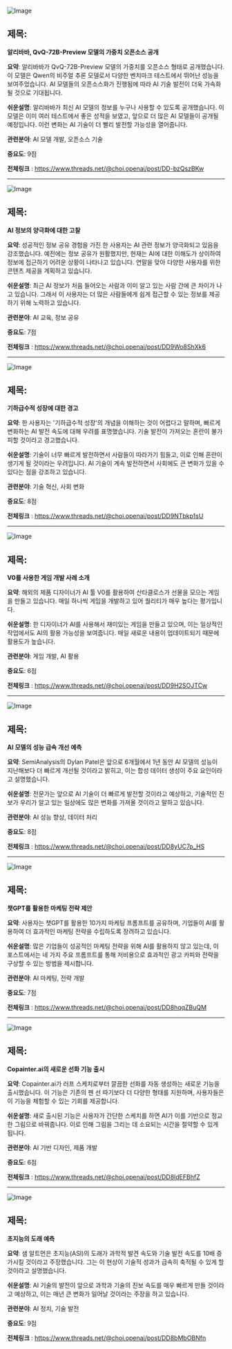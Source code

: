 ![Image](https://scontent-iad3-2.cdninstagram.com/v/t51.71878-15/470917158_1544389959611836_7405125340893789289_n.jpg?stp=dst-jpg_e35_tt6&_nc_cat=100&ccb=1-7&_nc_sid=18de74&_nc_ohc=QoWqwCgAyB8Q7kNvgG4srxc&_nc_zt=23&_nc_ht=scontent-iad3-2.cdninstagram.com&edm=ACx9VUEEAAAA&_nc_gid=A3yZ_4byOKga6X1UAnND9Ja&oh=00_AYDDctpDvs71PXFAaQABY_-538k_rd6mQ9q_9OZxpj5CvQ&oe=67711103)

## 제목:
**알리바바, QvQ-72B-Preview 모델의 가중치 오픈소스 공개**

**요약**:
알리바바가 QvQ-72B-Preview 모델의 가중치를 오픈소스 형태로 공개했습니다. 이 모델은 Qwen의 비주얼 추론 모델로서 다양한 벤치마크 테스트에서 뛰어난 성능을 보여주었습니다. AI 모델들의 오픈소스화가 진행됨에 따라 AI 기술 발전이 더욱 가속화될 것으로 기대됩니다.

**쉬운설명**:
알리바바가 최신 AI 모델의 정보를 누구나 사용할 수 있도록 공개했습니다. 이 모델은 이미 여러 테스트에서 좋은 성적을 보였고, 앞으로 더 많은 AI 모델들이 공개될 예정입니다. 이런 변화는 AI 기술이 더 빨리 발전할 가능성을 열어줍니다.

**관련분야**: AI 모델 개발, 오픈소스 기술

**중요도**: 9점

**전체링크** : https://www.threads.net/@choi.openai/post/DD-bzQszBKw

---

![Image](https://scontent-iad3-1.cdninstagram.com/v/t51.71878-15/471568197_1597707151118962_5904996168860323284_n.jpg?stp=dst-jpg_e35_tt6&_nc_cat=104&ccb=1-7&_nc_sid=18de74&_nc_ohc=eQ2glkK-atAQ7kNvgH4w4P1&_nc_zt=23&_nc_ht=scontent-iad3-1.cdninstagram.com&edm=ACx9VUEEAAAA&_nc_gid=A3yZ_4byOKga6X1UAnND9Ja&oh=00_AYDZMCjMf6Mp93p0skAQJYwLUkq35oPRAdGFz6xGgP4aCA&oe=6770F1E4)

## 제목:
**AI 정보의 양극화에 대한 고찰**

**요약**:
성공적인 정보 공유 경험을 가진 한 사용자는 AI 관련 정보가 양극화되고 있음을 강조했습니다. 예전에는 정보 공유가 원활했지만, 현재는 AI에 대한 이해도가 상이하여 정보에 접근하기 어려운 상황이 나타나고 있습니다. 연말을 맞아 다양한 사용자를 위한 콘텐츠 제공을 계획하고 있습니다.

**쉬운설명**:
최근 AI 정보가 처음 들어오는 사람과 이미 알고 있는 사람 간에 큰 차이가 나고 있습니다. 그래서 이 사용자는 더 많은 사람들에게 쉽게 접근할 수 있는 정보를 제공하기 위해 노력하고 있습니다.

**관련분야**: AI 교육, 정보 공유

**중요도**: 7점

**전체링크** : https://www.threads.net/@choi.openai/post/DD9Wo8ShXk6

---

![Image](https://scontent-iad3-1.cdninstagram.com/v/t51.71878-15/470938344_612692281285245_6541046748064610247_n.jpg?stp=dst-jpg_e35_tt6&_nc_cat=110&ccb=1-7&_nc_sid=18de74&_nc_ohc=4vrm_yDTLDsQ7kNvgHDWMaj&_nc_zt=23&_nc_ht=scontent-iad3-1.cdninstagram.com&edm=ACx9VUEEAAAA&_nc_gid=A3yZ_4byOKga6X1UAnND9Ja&oh=00_AYA_NrWiKbgyae3-XrD5bUJZYaIS_5INU7u6wdPHlCl5sQ&oe=6770EE98)

## 제목:
**기하급수적 성장에 대한 경고**

**요약**:
한 사용자는 '기하급수적 성장'의 개념을 이해하는 것이 어렵다고 말하며, 빠르게 변화하는 AI 발전 속도에 대해 우려를 표명했습니다. 기술 발전이 가져오는 혼란이 불가피할 것이라고 경고했습니다.

**쉬운설명**:
기술이 너무 빠르게 발전하면서 사람들이 따라가기 힘들고, 이로 인해 혼란이 생기게 될 것이라는 우려입니다. AI 기술이 계속 발전하면서 사회에도 큰 변화가 있을 수 있다는 점을 강조하고 있습니다.

**관련분야**: 기술 혁신, 사회 변화

**중요도**: 8점

**전체링크** : https://www.threads.net/@choi.openai/post/DD9NTbkp1sU

---

![Image](https://scontent-iad3-1.cdninstagram.com/v/t51.71878-15/471462836_406855995754895_7462593002570567093_n.jpg?stp=dst-jpg_e35_tt6&_nc_cat=107&ccb=1-7&_nc_sid=18de74&_nc_ohc=8EBtuIN0hjMQ7kNvgEEWnsg&_nc_zt=23&_nc_ht=scontent-iad3-1.cdninstagram.com&edm=ACx9VUEEAAAA&_nc_gid=A3yZ_4byOKga6X1UAnND9Ja&oh=00_AYDxwype1DcwcPgVUAsIygTPt9Lyp6RQZ6LIqHX-lqPPpA&oe=67710CD4)

## 제목:
**V0를 사용한 게임 개발 사례 소개**

**요약**:
해외의 제품 디자이너가 AI 툴 V0를 활용하여 산타클로스가 선물을 모으는 게임을 만들고 있습니다. 매일 하나씩 게임을 개발하고 있어 퀄리티가 매우 높다는 평가입니다.

**쉬운설명**:
한 디자이너가 AI를 사용해서 재미있는 게임을 만들고 있으며, 이는 일상적인 작업에서도 AI의 활용 가능성을 보여줍니다. 매일 새로운 내용이 업데이트되기 때문에 활용도가 높습니다.

**관련분야**: 게임 개발, AI 활용

**중요도**: 6점

**전체링크** : https://www.threads.net/@choi.openai/post/DD9H2SOJTCw

---

![Image](https://scontent-iad3-2.cdninstagram.com/v/t51.71878-15/470918653_8928770910573153_7419606291852575442_n.jpg?stp=dst-jpg_e35_tt6&_nc_cat=111&ccb=1-7&_nc_sid=18de74&_nc_ohc=SsvzLwQ2x9IQ7kNvgG-2tlI&_nc_zt=23&_nc_ht=scontent-iad3-2.cdninstagram.com&edm=ACx9VUEEAAAA&_nc_gid=A3yZ_4byOKga6X1UAnND9Ja&oh=00_AYCvCT1AlTod-qKOdFqlPqVyRzhb2d6hUSO4x_Cfv4iN8g&oe=6771109E)

## 제목:
**AI 모델의 성능 급속 개선 예측**

**요약**:
SemiAnalysis의 Dylan Patel은 앞으로 6개월에서 1년 동안 AI 모델의 성능이 지난해보다 더 빠르게 개선될 것이라고 밝히고, 이는 합성 데이터 생성이 주요 요인이라고 설명했습니다.

**쉬운설명**:
전문가는 앞으로 AI 기술이 더 빠르게 발전할 것이라고 예상하고, 기술적인 진보가 우리가 알고 있는 일상에도 많은 변화를 가져올 것이라고 말하고 있습니다.

**관련분야**: AI 성능 향상, 데이터 처리

**중요도**: 8점

**전체링크** : https://www.threads.net/@choi.openai/post/DD8yUC7p_HS

---

![Image](https://scontent-iad3-1.cdninstagram.com/v/t51.71878-15/471484597_907934618164930_1776653831514589946_n.jpg?stp=dst-jpg_e35_tt6&_nc_cat=110&ccb=1-7&_nc_sid=18de74&_nc_ohc=lII6SylkggQQ7kNvgGGhCcG&_nc_zt=23&_nc_ht=scontent-iad3-1.cdninstagram.com&edm=ACx9VUEEAAAA&_nc_gid=A3yZ_4byOKga6X1UAnND9Ja&oh=00_AYA2Y1TPinkNgdhzUkciUWWg2l67arW_BC1YpdjnJzLjZA&oe=6770FE55)

## 제목:
**챗GPT를 활용한 마케팅 전략 제안**

**요약**:
사용자는 챗GPT를 활용한 10가지 마케팅 프롬프트를 공유하며, 기업들이 AI를 활용하여 더 효과적인 마케팅 전략을 수립하도록 장려하고 있습니다.

**쉬운설명**:
많은 기업들이 성공적인 마케팅 전략을 위해 AI를 활용하지 않고 있는데, 이 포스트에서는 네 가지 주요 프롬프트를 통해 저비용으로 효과적인 광고 카피와 전략을 구상할 수 있는 방법을 제시합니다.

**관련분야**: AI 마케팅, 전략 개발

**중요도**: 7점

**전체링크** : https://www.threads.net/@choi.openai/post/DD8hqqZBuQM

---

![Image](https://scontent-iad3-2.cdninstagram.com/v/t51.71878-15/471540401_3268736359928897_619228600663249405_n.jpg?stp=dst-jpg_e35_tt6&_nc_cat=105&ccb=1-7&_nc_sid=18de74&_nc_ohc=H0saQOw8hHgQ7kNvgEs3WTn&_nc_zt=23&_nc_ht=scontent-iad3-2.cdninstagram.com&edm=ACx9VUEEAAAA&_nc_gid=A3yZ_4byOKga6X1UAnND9Ja&oh=00_AYDfDr_n4jdms8x-rse2a7f2IIRABQDxyhJZRbOaHfmjFg&oe=67710AAA)

## 제목:
**Copainter.ai의 새로운 선화 기능 출시**

**요약**:
Copainter.ai가 러프 스케치로부터 깔끔한 선화를 자동 생성하는 새로운 기능을 출시했습니다. 이 기능은 기존의 펜 선 따기보다 더 다양한 형태를 지원하며, 사용자들은 이 기능을 체험할 수 있는 기회를 제공합니다.

**쉬운설명**:
새로 출시된 기능은 사용자가 간단한 스케치를 하면 AI가 이를 기반으로 정교한 그림으로 바꿔줍니다. 이로 인해 그림을 그리는 데 소요되는 시간을 절약할 수 있게 됩니다.

**관련분야**: AI 기반 디자인, 제품 개발

**중요도**: 6점

**전체링크** : https://www.threads.net/@choi.openai/post/DD8ldEFBhfZ

---

![Image](https://scontent-iad3-2.cdninstagram.com/v/t51.71878-15/471386224_562138243361411_3232801639481705330_n.jpg?stp=dst-jpg_e35_tt6&_nc_cat=110&ccb=1-7&_nc_sid=18de74&_nc_ohc=9_RMgsvB-SoQ7kNvgEAYfXJ&_nc_zt=23&_nc_ht=scontent-iad3-1.cdninstagram.com&edm=ACx9VUEEAAAA&_nc_gid=A3yZ_4byOKga6X1UAnND9Ja&oh=00_AYDnSCy--tdfHg1qXosISdFfOQVrC7ItZyfMkaLcGflHdw&oe=67710EB4)

## 제목:
**초지능의 도래 예측**

**요약**:
샘 알트먼은 초지능(ASI)의 도래가 과학적 발견 속도와 기술 발전 속도를 10배 증가시킬 것이라고 주장했습니다. 그는 이 현상이 기술적 성과가 급속히 축적될 수 있게 할 것이라고 설명했습니다.

**쉬운설명**:
AI 기술의 발전이 앞으로 과학과 기술의 진보 속도를 매우 빠르게 만들 것이라고 예상하고, 이는 매년 큰 변화가 일어날 것이라는 주장을 하고 있습니다.

**관련분야**: AI 정치, 기술 발전

**중요도**: 9점

**전체링크** : https://www.threads.net/@choi.openai/post/DD8bMbOBNfn